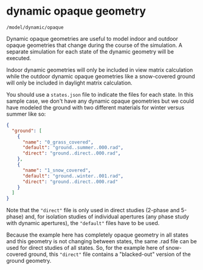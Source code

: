 # dynamic opaque geometry

`/model/dynamic/opaque`

Dynamic opaque geometries are useful to model indoor and outdoor opaque geometries
that change during the course of the simulation. A separate simulation for each state of
the dynamic geometry will be executed.

Indoor dynamic geometries will only be included in view matrix calculation while the
outdoor dynamic opaque geometries like a snow-covered ground will only be included in
daylight matrix calculation.

You should use a `states.json` file to indicate the files for each state. In this sample
case, we don't have any dynamic opaque geometries but we could have modeled the ground
with two different materials for winter versus summer like so:

```json
{
  "ground": [
    {
      "name": "0_grass_covered",
      "default": "ground..summer..000.rad",
      "direct": "ground..direct..000.rad",
    },
    {
      "name": "1_snow_covered",
      "default": "ground..winter..001.rad",
      "direct": "ground..direct..000.rad"
    }
  ]
}

```

Note that the `"direct"` file is only used in direct studies (2-phase and 5-phase)
and, for isolation studies of individual apertures (any phase study with dynamic
apertures), the `"default"` files have to be used.

Because the example here has completely opaque geometry in all states and this
geometry is not changing between states, the same .rad file can be used for
direct studies of all states. So, for the example here of snow-covered ground,
this `"direct"` file contains a "blacked-out" version of the ground geometry.

